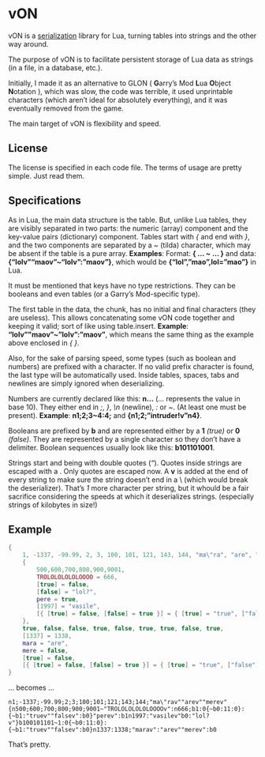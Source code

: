 # vON

vON is a [serialization](http://s.vercas.com/definitionserialization) library for Lua, turning tables into strings and the other way around.

The purpose of vON is to facilitate persistent storage of Lua data as strings (in a file, in a database, etc.).

Initially, I made it as an alternative to GLON ( **G**arry’s Mod **L**ua **O**bject **N**otation ), which was slow, the code was terrible, it used unprintable characters (which aren’t ideal for absolutely everything), and it was eventually removed from the game.

The main target of vON is flexibility and speed.

## License

The license is specified in each code file. The terms of usage are pretty simple. Just read them.

## Specifications

As in Lua, the main data structure is the table. But, unlike Lua tables, they are visibly separated in two parts: the numeric (array) component and the key-value pairs (dictionary) component.
Tables start with *{* and end with *}*, and the two components are separated by a *~* (tilda) character, which may be absent if the table is a pure array.
**Examples**: Format: **{ … ~ … }** and data: **{“lolv”“maov”~“lolv”:”maov”}**, which would be **{“lol”,”mao”,lol=”mao”}** in Lua.

It must be mentioned that keys have no type restrictions. They can be booleans and even tables (or a Garry’s Mod-specific type).

The first table in the data, the chunk, has no initial and final characters (they are useless). This allows concatenating some vON code together and keeping it valid; sort of like using table.insert.
**Example**: **“lolv”"maov”~”lolv”:”maov”**, which means the same thing as the example above enclosed in *{ }*.

Also, for the sake of parsing speed, some types (such as boolean and numbers) are prefixed with a character. If no valid prefix character is found, the last type will be automatically used.
Inside tables, spaces, tabs and newlines are simply ignored when deserializing.

Numbers are currently declared like this: **n…** (… represents the value in base 10). They either end in *;*, *}*, *\n* (newline), *:* or *~*. (At least one must be present).
**Example**: **n1;2;3~4:4;** and **{n1;2;”intruder!v”n4}**.

Booleans are prefixed by **b** and are represented either by a **1** *(true)* or **0** *(false)*. They are represented by a single character so they don’t have a delimiter.
Boolean sequences usually look like this: **b101101001**.

Strings start and being with double quotes (*“*). Quotes inside strings are escaped with a \. Only quotes are escaped now.
A **v** is added at the end of every string to make sure the string doesn’t end in a \ (which would break the deserializer).
That’s *1* more character per string, but it whould be a fair sacrifice considering the speeds at which it deserializes strings. (especially strings of kilobytes in size!)

## Example

```lua
{
    1, -1337, -99.99, 2, 3, 100, 101, 121, 143, 144, "ma\"ra", "are", "mere",
    {
        500,600,700,800,900,9001,
        TROLOLOLOLOLOOOO = 666,
        [true] = false,
        [false] = "lol?",
        pere = true,
        [1997] = "vasile",
        [{ [true] = false, [false] = true }] = { [true] = "true", ["false"] = false }
    },
    true, false, false, true, false, true, true, false, true,
    [1337] = 1338,
    mara = "are",
    mere = false,
    [true] = false,
    [{ [true] = false, [false] = true }] = { [true] = "true", ["false"] = false }
}
```

… becomes …

    n1;-1337;-99.99;2;3;100;101;121;143;144;"ma\"rav""arev""merev"{n500;600;700;800;900;9001~"TROLOLOLOLOLOOOOv":n666;b1:0{~b0:11:0}:{~b1:"truev""falsev":b0}"perev":b1n1997:"vasilev"b0:"lol?v"}b100101101~1:0{~b0:11:0}:{~b1:"truev""falsev":b0}n1337:1338;"marav":"arev""merev":b0

That’s pretty.
